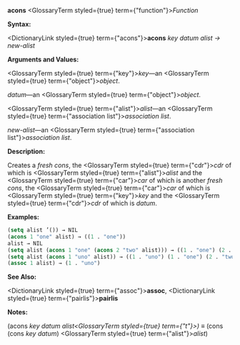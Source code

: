 **acons** <GlossaryTerm styled={true} term={"function"}><i>Function</i></GlossaryTerm> 



**Syntax:** 



<DictionaryLink styled={true} term={"acons"}><b>acons</b></DictionaryLink> *key datum alist → new-alist* 



**Arguments and Values:** 



<GlossaryTerm styled={true} term={"key"}><i>key</i></GlossaryTerm>—an <GlossaryTerm styled={true} term={"object"}><i>object</i></GlossaryTerm>. 



*datum*—an <GlossaryTerm styled={true} term={"object"}><i>object</i></GlossaryTerm>. 



<GlossaryTerm styled={true} term={"alist"}><i>alist</i></GlossaryTerm>—an <GlossaryTerm styled={true} term={"association list"}><i>association list</i></GlossaryTerm>. 



*new-alist*—an <GlossaryTerm styled={true} term={"association list"}><i>association list</i></GlossaryTerm>. 



**Description:** 



Creates a *fresh cons*, the <GlossaryTerm styled={true} term={"cdr"}><i>cdr</i></GlossaryTerm> of which is <GlossaryTerm styled={true} term={"alist"}><i>alist</i></GlossaryTerm> and the <GlossaryTerm styled={true} term={"car"}><i>car</i></GlossaryTerm> of which is another *fresh cons*, the <GlossaryTerm styled={true} term={"car"}><i>car</i></GlossaryTerm> of which is <GlossaryTerm styled={true} term={"key"}><i>key</i></GlossaryTerm> and the <GlossaryTerm styled={true} term={"cdr"}><i>cdr</i></GlossaryTerm> of which is *datum*. 



**Examples:**
```lisp
(setq alist ’()) → NIL 
(acons 1 "one" alist) → ((1 . "one")) 
alist → NIL 
(setq alist (acons 1 "one" (acons 2 "two" alist))) → ((1 . "one") (2 . "two")) (assoc 1 alist) → (1 . "one") 
(setq alist (acons 1 "uno" alist)) → ((1 . "uno") (1 . "one") (2 . "two")) 
(assoc 1 alist) → (1 . "uno") 
```
**See Also:** 



<DictionaryLink styled={true} term={"assoc"}><b>assoc</b></DictionaryLink>, <DictionaryLink styled={true} term={"pairlis"}><b>pairlis</b></DictionaryLink> 



**Notes:** 



(acons *key datum alist<GlossaryTerm styled={true} term={"t"}><i>) </i></GlossaryTerm>≡* (cons (cons *key datum*) <GlossaryTerm styled={true} term={"alist"}><i>alist</i></GlossaryTerm>) 



